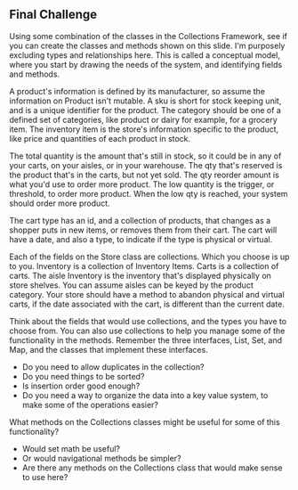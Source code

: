 ## Final Challenge

Using some combination of the classes in the Collections Framework, see if you can create the classes and methods shown on this slide.
I'm purposely excluding types and relationships here.
This is called a conceptual model, where you start by drawing the needs of the system, and identifying fields and methods.

A product's information is defined by its manufacturer, so assume the information on Product isn't mutable.
A sku is short for stock keeping unit, and is a unique identifier for the product.
The category should be one of a defined set of categories, like product or dairy for example, for a grocery item.
The inventory item is the store's information specific to the product, like price and quantities of each product in stock.

The total quantity is the amount that's still in stock, so it could be in any of your carts, on your aisles, or in your warehouse.
The qty that's reserved is the product that's in the carts, but not yet sold.
The qty reorder amount is what you'd use to order more product.
The low quantity is the trigger, or threshold, to order more product.
When the low qty is reached, your system should order more product.

The cart type has an id, and a collection of products, that changes as a shopper puts in new items, or removes them from their cart.
The cart will have a date, and also a type, to indicate if the type is physical or virtual.

Each of the fields on the Store class are collections.
Which you choose is up to you.
Inventory is a collection of Inventory Items.
Carts is a collection of carts.
The aisle Inventory is the inventory that's displayed physically on store shelves.
You can assume aisles can be keyed by the product category.
Your store should have a method to abandon physical and virtual carts, if the date associated with the cart, is different than the current date.

Think about the fields that would use collections, and the types you have to choose from.
You can also use collections to help you manage some of the functionality in the methods.
Remember the three interfaces, List, Set, and Map, and the classes that implement these interfaces.
 - Do you need to allow duplicates in the collection?
 - Do you need things to be sorted?
 - Is insertion order good enough?
 - Do you need a way to organize the data into a key value system, to make some of the operations easier?

 What methods on the Collections classes might be useful for some of this functionality?
 - Would set math be useful?
 - Or would navigational methods be simpler?
 - Are there any methods on the Collections class that would make sense to use here?